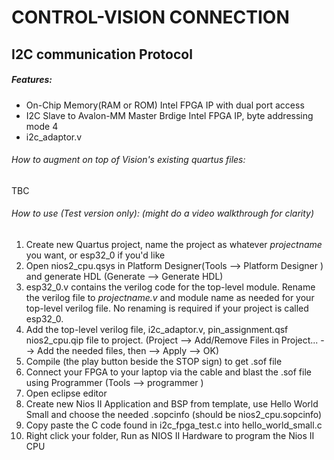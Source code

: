 # CONTROL-VISION CONNECTION

## I2C communication Protocol

##### Features:
- On-Chip Memory(RAM or ROM) Intel FPGA IP with dual port access 
- I2C Slave to Avalon-MM Master Brdige Intel FPGA IP, byte addressing mode 4
- i2c_adaptor.v

###### How to augment on top of Vision's existing quartus files:
TBC

###### How to use (Test version only): (might do a video walkthrough for clarity)
1. Create new Quartus project, name the project as whatever _projectname_ you want, or esp32_0 if you'd like
2. Open nios2_cpu.qsys in Platform Designer(Tools --> Platform Designer ) and generate HDL (Generate --> Generate HDL)
3. esp32_0.v contains the verilog code for the top-level module. Rename the verilog file to _projectname.v_ and module name as needed for your top-level verilog file. No renaming is required if your project is called esp32_0.
5. Add the top-level verilog file, i2c_adaptor.v, pin_assignment.qsf nios2_cpu.qip file to project. (Project --> Add/Remove Files in Project... --> Add the needed files, then -->  Apply --> OK)
6. Compile (the play button beside the STOP sign) to get .sof file
7. Connect your FPGA to your laptop via the cable and blast the .sof file using Programmer (Tools --> programmer )
8. Open eclipse editor
9. Create new Nios II Application and BSP from template, use Hello World Small and choose the needed .sopcinfo (should be nios2_cpu.sopcinfo)
10. Copy paste the C code found in i2c_fpga_test.c into hello_world_small.c
11. Right click your folder, Run as NIOS II Hardware to program the Nios II CPU